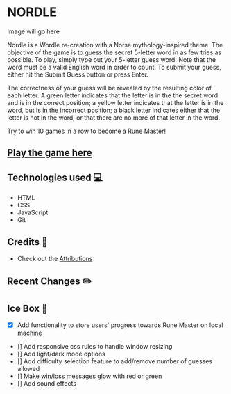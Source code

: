 # NORDLE

Image will go here

Nordle is a Wordle re-creation with a Norse mythology-inspired theme. The objective of the game is to guess the secret 5-letter word in as few tries as possible. To play, simply type out your 5-letter guess word. Note that the word must be a valid English word in order to count. To submit your guess, either hit the Submit Guess button or press Enter. 

The correctness of your guess will be revealed by the resulting color of each letter. A green letter indicates that the letter is in the the secret word and is in the correct position; a yellow letter indicates that the letter is in the word, but is in the incorrect position; a black letter indicates either that the letter is not in the word, or that there are no more of that letter in the word.  

Try to win 10 games in a row to become a Rune Master!

## [Play the game here](https://nordle-game.netlify.app/)

## Technologies used 💻
 
- HTML
- CSS
- JavaScript
- Git

## Credits 🙌

- Check out the [Attributions](https://github.com/cmacnamara/wordle-js/blob/main/assets/attributions.md)

## Recent Changes ✏️


## Ice Box 🧊
- [X] Add functionality to store users' progress towards Rune Master on local machine
- [] Add responsive css rules to handle window resizing
- [] Add light/dark mode options
- [] Add difficulty selection feature to add/remove number of guesses allowed
- [] Make win/loss messages glow with red or green
- [] Add sound effects